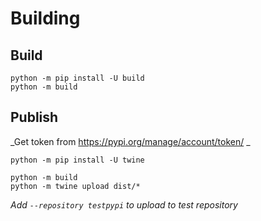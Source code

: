 # Building

## Build

```console
python -m pip install -U build
python -m build
```

## Publish

_Get token from https://pypi.org/manage/account/token/ _

```console
python -m pip install -U twine

python -m build
python -m twine upload dist/*
```

_Add `--repository testpypi` to upload to test repository_

